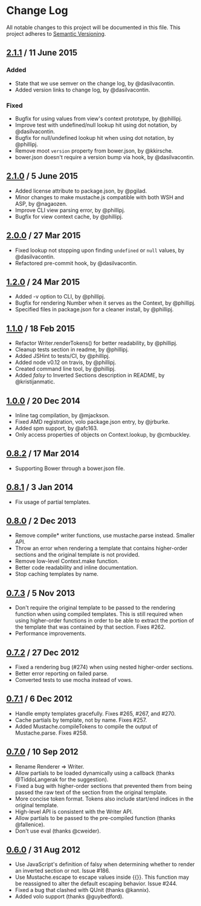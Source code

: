 # Change Log

All notable changes to this project will be documented in this file.
This project adheres to [Semantic Versioning](http://semver.org/).

## [2.1.1] / 11 June 2015

### Added

 * State that we use semver on the change log, by @dasilvacontin.
 * Added version links to change log, by @dasilvacontin.

### Fixed

 * Bugfix for using values from view's context prototype, by @phillipj.
 * Improve test with undefined/null lookup hit using dot notation, by @dasilvacontin.
 * Bugfix for null/undefined lookup hit when using dot notation, by @phillipj.
 * Remove moot `version` property from bower.json, by @kkirsche.
 * bower.json doesn't require a version bump via hook, by @dasilvacontin.


## [2.1.0] / 5 June 2015

 * Added license attribute to package.json, by @pgilad.
 * Minor changes to make mustache.js compatible with both WSH and ASP, by @nagaozen.
 * Improve CLI view parsing error, by @phillipj.
 * Bugfix for view context cache, by @phillipj.

## [2.0.0] / 27 Mar 2015

 * Fixed lookup not stopping upon finding `undefined` or `null` values, by @dasilvacontin.
 * Refactored pre-commit hook, by @dasilvacontin.

## [1.2.0] / 24 Mar 2015

 * Added -v option to CLI, by @phillipj.
 * Bugfix for rendering Number when it serves as the Context, by @phillipj.
 * Specified files in package.json for a cleaner install, by @phillipj.

## [1.1.0] / 18 Feb 2015

 * Refactor Writer.renderTokens() for better readability, by @phillipj.
 * Cleanup tests section in readme, by @phillipj.
 * Added JSHint to tests/CI, by @phillipj.
 * Added node v0.12 on travis, by @phillipj.
 * Created command line tool, by @phillipj.
 * Added *falsy* to Inverted Sections description in README, by @kristijanmatic.

## [1.0.0] / 20 Dec 2014

  * Inline tag compilation, by @mjackson.
  * Fixed AMD registration, volo package.json entry, by @jrburke.
  * Added spm support, by @afc163.
  * Only access properties of objects on Context.lookup, by @cmbuckley.

## [0.8.2] / 17 Mar 2014

  * Supporting Bower through a bower.json file.

## [0.8.1] / 3 Jan 2014

  * Fix usage of partial templates.

## [0.8.0] / 2 Dec 2013

  * Remove compile* writer functions, use mustache.parse instead. Smaller API.
  * Throw an error when rendering a template that contains higher-order sections and
    the original template is not provided.
  * Remove low-level Context.make function.
  * Better code readability and inline documentation.
  * Stop caching templates by name.

## [0.7.3] / 5 Nov 2013

  * Don't require the original template to be passed to the rendering function
    when using compiled templates. This is still required when using higher-order
    functions in order to be able to extract the portion of the template
    that was contained by that section. Fixes #262.
  * Performance improvements.

## [0.7.2] / 27 Dec 2012

  * Fixed a rendering bug (#274) when using nested higher-order sections.
  * Better error reporting on failed parse.
  * Converted tests to use mocha instead of vows.

## [0.7.1] / 6 Dec 2012

  * Handle empty templates gracefully. Fixes #265, #267, and #270.
  * Cache partials by template, not by name. Fixes #257.
  * Added Mustache.compileTokens to compile the output of Mustache.parse. Fixes
    #258.

## [0.7.0] / 10 Sep 2012

  * Rename Renderer => Writer.
  * Allow partials to be loaded dynamically using a callback (thanks
    @TiddoLangerak for the suggestion).
  * Fixed a bug with higher-order sections that prevented them from being
    passed the raw text of the section from the original template.
  * More concise token format. Tokens also include start/end indices in the
    original template.
  * High-level API is consistent with the Writer API.
  * Allow partials to be passed to the pre-compiled function (thanks
    @fallenice).
  * Don't use eval (thanks @cweider).

## [0.6.0] / 31 Aug 2012

  * Use JavaScript's definition of falsy when determining whether to render an
    inverted section or not. Issue #186.
  * Use Mustache.escape to escape values inside {{}}. This function may be
    reassigned to alter the default escaping behavior. Issue #244.
  * Fixed a bug that clashed with QUnit (thanks @kannix).
  * Added volo support (thanks @guybedford).

[2.1.1]: https://github.com/janl/mustache.js/compare/v2.1.0...v2.1.1
[2.1.0]: https://github.com/janl/mustache.js/compare/v2.0.0...v2.1.0
[2.0.0]: https://github.com/janl/mustache.js/compare/v1.2.0...v2.0.0
[1.2.0]: https://github.com/janl/mustache.js/compare/v1.1.0...v1.2.0
[1.1.0]: https://github.com/janl/mustache.js/compare/v1.0.0...v1.1.0
[1.0.0]: https://github.com/janl/mustache.js/compare/0.8.2...v1.0.0
[0.8.2]: https://github.com/janl/mustache.js/compare/0.8.1...0.8.2
[0.8.1]: https://github.com/janl/mustache.js/compare/0.8.0...0.8.1
[0.8.0]: https://github.com/janl/mustache.js/compare/0.7.3...0.8.0
[0.7.3]: https://github.com/janl/mustache.js/compare/0.7.2...0.7.3
[0.7.2]: https://github.com/janl/mustache.js/compare/0.7.1...0.7.2
[0.7.1]: https://github.com/janl/mustache.js/compare/0.7.0...0.7.1
[0.7.0]: https://github.com/janl/mustache.js/compare/0.6.0...0.7.0
[0.6.0]: https://github.com/janl/mustache.js/compare/0.5.2...0.6.0

